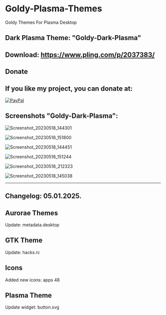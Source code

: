# Goldy-Plasma-Themes
Goldy Themes For Plasma Desktop


Dark Plasma Theme: "Goldy-Dark-Plasma" 
------------------------------

Download: https://www.pling.com/p/2037383/
-------------------------------------------



<html>
  <head>
    <meta charset="utf-8" />
  </head>
  <body>
    <h2>Donate</h2>
    <h2>If you like my project, you can donate at:</h2>
    <a href="https://www.paypal.com/paypalme/VesnaLazic">
    <img src="PayPal.png" alt="PayPal" />
    </a>
  </body>
</html>



Screenshots "Goldy-Dark-Plasma":
---------------------------------

![Screenshot_20230518_144301](https://github.com/L4ki/Goldy-Plasma-Themes/assets/45247573/df6bcbfd-9a4e-42aa-9c67-491a88e059c8)

![Screenshot_20230518_151800](https://github.com/L4ki/Goldy-Plasma-Themes/assets/45247573/2ecbb058-e7ef-4b61-8b7c-25b4bfaec096)

![Screenshot_20230518_144451](https://github.com/L4ki/Goldy-Plasma-Themes/assets/45247573/87c7b3cb-9157-4f9a-b6cf-a0b85710f212)

![Screenshot_20230518_151244](https://github.com/L4ki/Goldy-Plasma-Themes/assets/45247573/0f6f7fb7-2db1-4496-ad94-a834d547763a)

![Screenshot_20230518_212323](https://github.com/L4ki/Goldy-Plasma-Themes/assets/45247573/eb83a484-60bd-451f-90f7-0f00e691c6d8)

![Screenshot_20230518_145038](https://github.com/L4ki/Goldy-Plasma-Themes/assets/45247573/3add1e56-3e45-46e6-b700-a4f56d0d5f2a)

_______________________________________________________________________________________________________________________________

Changelog: 05.01.2025.
----------------------

Aurorae Themes
--------------

Update: metadata.desktop

GTK Theme
---------

Update: hacks.rc

Icons
-----

Added new icons: apps 48

Plasma Theme
-------------

Update widget: button.svg






